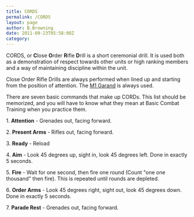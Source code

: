 ```yaml
---
title: CORDS
permalink: /CORDS
layout: page
author: B.Browning
date: 2011-09-23T05:58:08Z
category: 
---
```

CORDS, or **C**lose **O**rder **R**ifle **D**rill is a short ceremonial
drill. It is used both as a demonstration of respect towards other units
or high ranking members and a way of maintaining discipline within the
unit.

Close Order Rifle Drills are always performed when lined up and starting
from the position of attention. The [M1 Garand](M1_Garand "wikilink") is
always used.

There are seven basic commands that make up CORDs. This list should be
memorized, and you will have to know what they mean at Basic Combat
Training when you practice them.

1\. **Attention** - Grenades out, facing forward.

2\. **Present Arms** - Rifles out, facing forward.

3\. **Ready** - Reload

4\. **Aim** - Look 45 degrees up, sight in, look 45 degrees left. Done
in exactly 5 seconds.

5\. **Fire** - Wait for one second, then fire one round (Count "one one
thousand" then fire). This is repeated until rounds are depleted.

6\. **Order Arms** - Look 45 degrees right, sight out, look 45 degrees
down. Done in exactly 5 seconds.

7\. **Parade Rest** - Grenades out, facing forward.

